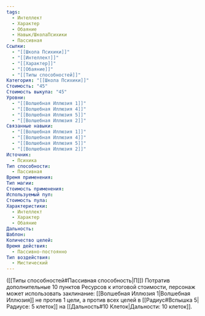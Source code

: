 ```yaml
---
tags:
  - Интеллект
  - Характер
  - Обаяние
  - Навык/ШколаПсихики
  - Пассивная
Ссылки:
  - "[[Школа Психики]]"
  - "[[Интеллект]]"
  - "[[Характер]]"
  - "[[Обаяние]]"
  - "[[Типы способностей]]"
Категория: "[[Школа Психики]]"
Стоимость: "45"
Стоимость выкупа: "45"
Уровни:
  - "[[Волшебная Иллюзия 1]]"
  - "[[Волшебная Иллюзия 4]]"
  - "[[Волшебная Иллюзия 5]]"
  - "[[Волшебная Иллюзия 2]]"
Связанные навыки:
  - "[[Волшебная Иллюзия 1]]"
  - "[[Волшебная Иллюзия 4]]"
  - "[[Волшебная Иллюзия 5]]"
  - "[[Волшебная Иллюзия 2]]"
Источник:
  - Психика
Тип способности:
  - Пассивная
Время применения: 
Тип магии: 
Стоимость применения: 
Используемый пул: 
Стоимость пула: 
Характеристики:
  - Интеллект
  - Характер
  - Обаяние
Дальность: 
Шаблон: 
Количество целей: 
Время действия:
  - Пассивно-постоянно
Тип воздействия:
  - Мистический
---
```

([[Типы способностей#Пассивная способность|П]]) Потратив дополнительные 10 пунктов Ресурсов к итоговой стоимости, персонаж может использовать заклинание: [[Волшебная Иллюзия 1|Волшебная Иллюзия]] не против 1 цели, а против всех целей в [[Радиус#Вспышка 5|Радиусе: 5 клеток]] на [[Дальность#10 Клеток|Дальности: 10 клеток]]. 
